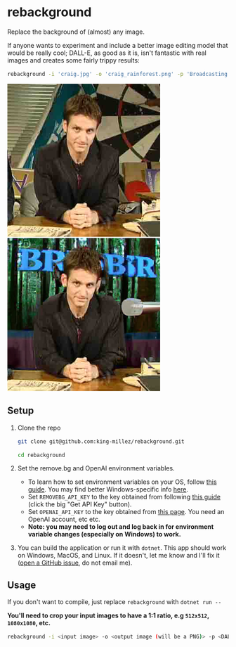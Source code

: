 # rebackground

Replace the background of (almost) any image.

If anyone wants to experiment and include a better image editing model that would be really cool; DALL-E, as good as it is, isn't fantastic with real images and creates some fairly trippy results:

```sh
rebackground -i 'craig.jpg' -o 'craig_rainforest.png' -p 'Broadcasting from a rainforest'
```

![Craig](/.github/img/craig.jpg)
![Craig Rainforest](/.github/img/craig_rainforest.png)

## Setup

1. Clone the repo

   ```sh
   git clone git@github.com:king-millez/rebackground.git
   ```

   ```sh
   cd rebackground
   ```

2. Set the remove.bg and OpenAI environment variables.
   - To learn how to set environment variables on your OS, follow [this guide](https://www3.ntu.edu.sg/home/ehchua/programming/howto/Environment_Variables.html). You may find better Windows-specific info [here](https://docs.oracle.com/en/database/oracle/machine-learning/oml4r/1.5.1/oread/creating-and-modifying-environment-variables-on-windows.html).
   - Set `REMOVEBG_API_KEY` to the key obtained from following [this guide](https://www.remove.bg/api#remove-background) (click the big "Get API Key" button).
   - Set `OPENAI_API_KEY` to the key obtained from [this page](https://platform.openai.com/account/api-keys). You need an OpenAI account, etc etc.
   - **Note: you may need to log out and log back in for environment variable changes (especially on Windows) to work.**
3. You can build the application or run it with `dotnet`. This app should work on Windows, MacOS, and Linux. If it doesn't, let me know and I'll fix it ([open a GitHub issue](https://github.com/king-millez/rebackground/issues/new), do not email me).

## Usage

If you don't want to compile, just replace `rebackground` with `dotnet run --`

**You'll need to crop your input images to have a 1:1 ratio, e.g `512x512`, `1080x1080`, etc.**

```sh
rebackground -i <input image> -o <output image (will be a PNG)> -p <DALL-E edit prompt>
```
